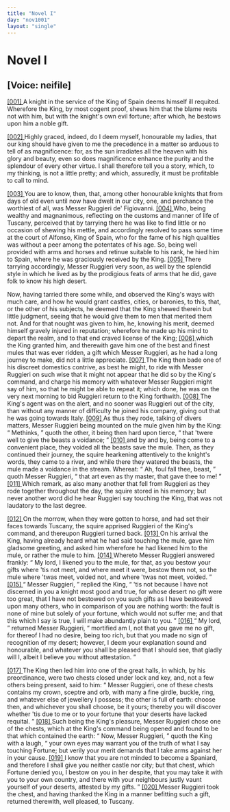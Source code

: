 ```yaml
---
title: "Novel I"
day: "nov1001"
layout: "single"
---
```

<div id="nov1001" type="novella" who="neifile">
 <h1>
  Novel I
 </h1>
 <p>
  <h2>
   [Voice: neifile]
  </h2>
 </p>
 <argument>
  <p>
   <a href="{{ site.baseurl }}itDecameron/nov1001#p00010001">
    [001]
   </a>
   A knight in the service of the King of Spain deems
 himself ill requited. Wherefore the King, by most
 cogent proof, shews him that the blame rests not with
 him, but with the knight's own evil fortune; after
 which, he bestows upon him a noble gift.
  </p>
 </argument>
 <div3 type="commentary" who="neifile">
  <p>
   <a href="{{ site.baseurl }}itDecameron/nov1001#p00010002">
    [002]
   </a>
   Highly
   graced, indeed, do I deem myself, honourable my ladies,
 that our king should have given to me the precedence in a matter so
 arduous to tell of as magnificence: for, as the sun irradiates all the
 heaven with his glory and beauty, even so does magnificence enhance
 the purity and the splendour of every other virtue. I shall therefore
 tell you a story, which, to my thinking, is not a little pretty; and
 which, assuredly, it must be profitable to call to mind.
  </p>
 </div3>
 <p>
  <a href="{{ site.baseurl }}itDecameron/nov1001#p00010003">
   [003]
  </a>
  You are to know, then, that, among other honourable knights
 that from days of old even until now have dwelt in our city, one, and
 perchance the worthiest of all, was Messer Ruggieri de' Figiovanni.
  <a href="{{ site.baseurl }}itDecameron/nov1001#p00010004">
   [004]
  </a>
  Who, being wealthy and magnanimous, reflecting on the customs and
 manner of life of Tuscany, perceived that by tarrying there he was
 like to find little or no occasion of shewing his mettle, and accordingly
 resolved to pass some time at the court of Alfonso, King of Spain,
 who for the fame of his high qualities was without a peer among the
 potentates of his age. So, being well provided with arms and horses
 and retinue suitable to his rank, he hied him to Spain, where he was
 graciously received by the King.
  <a href="{{ site.baseurl }}itDecameron/nov1001#p00010005">
   [005]
  </a>
  There tarrying accordingly, Messer
 Ruggieri very soon, as well by the splendid style in which he lived
 as by the prodigious feats of arms that he did, gave folk to know his
 high desert.
 </p>
 <p>
  Now, having tarried there some while, and observed the King's
  ways with much care, and how he would grant castles, cities, or
 baronies, to this, that, or the other of his subjects, he deemed that
 the King shewed therein but little judgment, seeing that he would
 give them to men that merited them not. And for that nought was
 given to him, he, knowing his merit, deemed himself gravely injured
 in reputation; wherefore he made up his mind to depart the realm,
 and to that end craved license of the King;
  <a href="{{ site.baseurl }}itDecameron/nov1001#p00010006">
   [006]
  </a>
  which the King granted
 him, and therewith gave him one of the best and finest mules that
 was ever ridden, a gift which Messer Ruggieri, as he had a long
 journey to make, did not a little appreciate.
  <a href="{{ site.baseurl }}itDecameron/nov1001#p00010007">
   [007]
  </a>
  The King then bade
 one of his discreet domestics contrive, as best he might, to ride with
 Messer Ruggieri on such wise that it might not appear that he did
 so by the King's command, and charge his memory with whatever
 Messer Ruggieri might say of him, so that he might be able to repeat
 it; which done, he was on the very next morning to bid Ruggieri
 return to the King forthwith.
  <a href="{{ site.baseurl }}itDecameron/nov1001#p00010008">
   [008]
  </a>
  The King's agent was on the
 alert, and no sooner was Ruggieri out of the city, than without any
 manner of difficulty he joined his company, giving out that he was
 going towards Italy.
  <a href="{{ site.baseurl }}itDecameron/nov1001#p00010009">
   [009]
  </a>
  As thus they rode, talking of divers matters,
 Messer Ruggieri being mounted on the mule given him by the
 King:
  <q direct="unspecified">
   Methinks,
  </q>
  quoth the other, it being then hard upon
 tierce,
  <q direct="unspecified">
   that 'twere well to give the beasts a voidance;
  </q>
  <a href="{{ site.baseurl }}itDecameron/nov1001#p00010010">
   [010]
  </a>
  and by and
 by, being come to a convenient place, they voided all the beasts save
 the mule. Then, as they continued their journey, the squire
 hearkening attentively to the knight's words, they came to a river,
 and while there they watered the beasts, the mule made a voidance
 in the stream. Whereat:
  <q direct="unspecified">
   Ah, foul fall thee, beast,
  </q>
  quoth
 Messer Ruggieri,
  <q direct="unspecified">
   that art even as thy master, that gave thee to me!
  </q>
  <a href="{{ site.baseurl }}itDecameron/nov1001#p00010011">
   [011]
  </a>
  Which remark, as also many another that fell from Ruggieri as they
 rode together throughout the day, the squire stored in his memory;
 but never another word did he hear Ruggieri say touching the King,
 that was not laudatory to the last degree.
 </p>
 <p>
  <a href="{{ site.baseurl }}itDecameron/nov1001#p00010012">
   [012]
  </a>
  On the morrow, when they were gotten to horse, and had set
 their faces towards Tuscany, the squire apprised Ruggieri of the
 King's command, and thereupon Ruggieri turned back.
  <a href="{{ site.baseurl }}itDecameron/nov1001#p00010013">
   [013]
  </a>
  On his
 arrival the King, having already heard what he had said touching the
 mule, gave him gladsome greeting, and asked him wherefore he had
 likened him to the mule, or rather the mule to him.
  <a href="{{ site.baseurl }}itDecameron/nov1001#p00010014">
   [014]
  </a>
  Whereto
  Messer Ruggieri answered frankly:
  <q direct="unspecified">
   My lord, I likened you to the
 mule, for that, as you bestow your gifts where 'tis not meet, and
 where meet it were, bestow them not, so the mule where 'twas meet,
 voided not, and where 'twas not meet, voided.
  </q>
  <a href="{{ site.baseurl }}itDecameron/nov1001#p00010015">
   [015]
  </a>
  <q direct="unspecified">
   Messer Ruggieri,
  </q>
  replied the King,
  <q direct="unspecified">
   'tis not because I have not discerned in you a
 knight most good and true, for whose desert no gift were too great,
 that I have not bestowed on you such gifts as I have bestowed upon
 many others, who in comparison of you are nothing worth: the
 fault is none of mine but solely of your fortune, which would not
 suffer me; and that this which I say is true, I will make abundantly
 plain to you.
  </q>
  <a href="{{ site.baseurl }}itDecameron/nov1001#p00010016">
   [016]
  </a>
  <q direct="unspecified">
   My lord,
  </q>
  returned Messer Ruggieri,
  <q direct="unspecified">
   mortified
 am I, not that you gave me no gift, for thereof I had no desire, being
 too rich, but that you made no sign of recognition of my desert;
 however, I deem your explanation sound and honourable, and
 whatever you shall be pleased that I should see, that gladly will I,
 albeit I believe you without attestation.
  </q>
 </p>
 <p>
  <a href="{{ site.baseurl }}itDecameron/nov1001#p00010017">
   [017]
  </a>
  The King then led him into one of the great halls, in which, by
 his preordinance, were two chests closed under lock and key, and, not
 a few others being present, said to him:
  <q direct="unspecified">
   Messer Ruggieri, one of
 these chests contains my crown, sceptre and orb, with many a fine
 girdle, buckle, ring, and whatever else of jewellery I possess; the
 other is full of earth: choose then, and whichever you shall choose,
 be it yours; thereby you will discover whether 'tis due to me or to
 your fortune that your deserts have lacked requital.
  </q>
  <a href="{{ site.baseurl }}itDecameron/nov1001#p00010018">
   [018]
  </a>
  Such being the
 King's pleasure, Messer Ruggieri chose one of the chests, which at
 the King's command being opened and found to be that which
 contained the earth:
  <q direct="unspecified">
   Now, Messer Ruggieri,
  </q>
  quoth the King
 with a laugh,
  <q direct="unspecified">
   your own eyes may warrant you of the truth of what
 I say touching Fortune; but verily your merit demands that I take
 arms against her in your cause.
   <a href="{{ site.baseurl }}itDecameron/nov1001#p00010019">
    [019]
   </a>
   I know that you are not minded to
 become a Spaniard, and therefore I shall give you neither castle nor
 city; but that chest, which Fortune denied you, I bestow on you in
 her despite, that you may take it with you to your own country, and
 there with your neighbours justly vaunt yourself of your deserts,
 attested by my gifts.
  </q>
  <a href="{{ site.baseurl }}itDecameron/nov1001#p00010020">
   [020]
  </a>
  Messer Ruggieri took the chest, and having
 thanked the King in a manner befitting such a gift, returned therewith,
 well pleased, to Tuscany.
 </p>
</div>